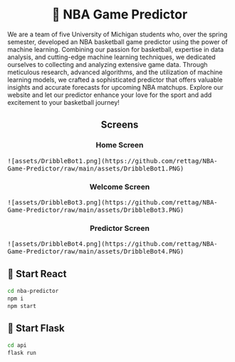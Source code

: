 <h1 align="center">🏀 NBA Game Predictor</h1>

<p>
  We are a team of five University of
            Michigan students who, over the spring semester, developed
            an NBA basketball game predictor using the power of machine
            learning. Combining our passion for basketball, expertise
            in data analysis, and cutting-edge machine learning 
            techniques, we dedicated ourselves to collecting and
            analyzing extensive game data. Through meticulous 
            research, advanced algorithms, and the utilization of
            machine learning models, we crafted a sophisticated 
            predictor that offers valuable insights and accurate 
            forecasts for upcoming NBA matchups. Explore our website 
            and let our predictor enhance your love for the sport 
            and add excitement to your basketball journey!
</p>

<h2 align="center">Screens</h2>

<h3 align="center">Home Screen</h3>
  <kbd>
    ![assets/DribbleBot1.png](https://github.com/rettag/NBA-Game-Predictor/raw/main/assets/DribbleBot1.PNG)
  </kbd>


<h3 align="center">Welcome Screen</h3>
  <kbd>
    ![assets/DribbleBot3.png](https://github.com/rettag/NBA-Game-Predictor/raw/main/assets/DribbleBot3.PNG)
  </kbd>


<h3 align="center">Predictor Screen</h3>
  <kbd>
    ![assets/DribbleBot4.png](https://github.com/rettag/NBA-Game-Predictor/raw/main/assets/DribbleBot4.PNG)
  </kbd>


<h2>🚀 Start React</h2>

```bash
cd nba-predictor
npm i
npm start
```

<h2>🐍 Start Flask</h2>

```bash
cd api
flask run
```



